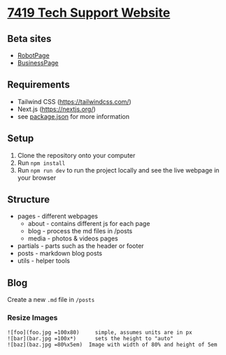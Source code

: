 # [7419 Tech Support Website](https://www.7419.tech/)

## Beta sites

- [RobotPage](https://7419test.surge.sh/)
- [BusinessPage](https://7419business.surge.sh/)
<!-- - [Media](https://7419media.surge.sh/) -->

## Requirements

- Tailwind CSS (https://tailwindcss.com/)
- Next.js (https://nextjs.org/)
- see [package.json](https://github.com/frc-7419/frc-7419.github.io/blob/main/package.json) for more information

## Setup

1. Clone the repository onto your computer
2. Run `npm install`
3. Run `npm run dev` to run the project locally and see the live webpage in your browser

## Structure

- pages - different webpages
  - about - contains different js for each page
  - blog - process the md files in /posts
  - media - photos & videos pages
- partials - parts such as the header or footer
- posts - markdown blog posts
- utils - helper tools

## Blog

Create a new `.md` file in `/posts`

### Resize Images

```
![foo](foo.jpg =100x80)     simple, assumes units are in px
![bar](bar.jpg =100x*)      sets the height to "auto"
![baz](baz.jpg =80%x5em)  Image with width of 80% and height of 5em
```
